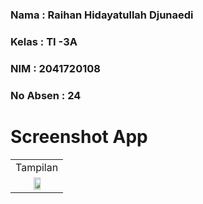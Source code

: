 ### **Nama**      : Raihan Hidayatullah Djunaedi
### **Kelas**     : TI -3A
### **NIM**       : 2041720108
### **No Absen**  : 24
# 

# Screenshot App

<table>
  <tr align="center">
    <td>Tampilan</td>
  </tr>
  <tr align="center">
    <td><img src="https://user-images.githubusercontent.com/95725937/200475613-3ecfe8a9-2846-4d9a-867c-db446050591a.jpg" width=40% height=40%></td>
  </tr>
 </table>

